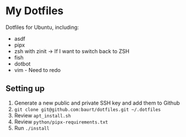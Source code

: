 # My Dotfiles

Dotfiles for Ubuntu, including:

- asdf
- pipx
- zsh with zinit -> If I want to switch back to ZSH
- fish
- dotbot
- vim - Need to redo

## Setting up

1. Generate a new public and private SSH key and add them to Github
2. `git clone git@github.com:baurt/dotfiles.git ~/.dotfiles`
3. Review `apt_install.sh`
4. Review `python/pipx-requirements.txt`
5. Run `./install`

